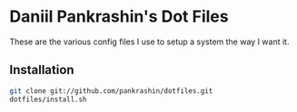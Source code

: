 # Daniil Pankrashin's Dot Files

These are the various config files I use to setup a system the way I want it.

## Installation

```bash
git clone git://github.com/pankrashin/dotfiles.git
dotfiles/install.sh
